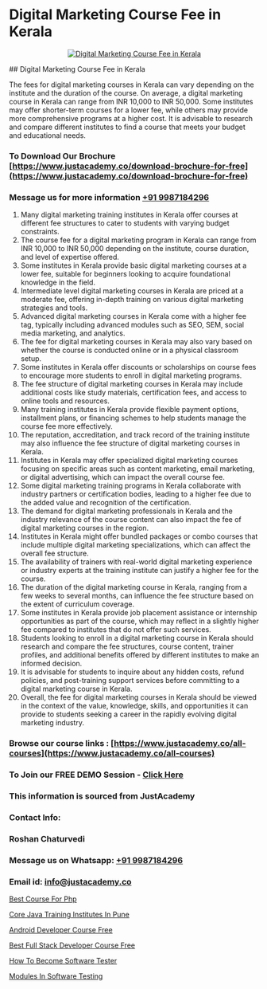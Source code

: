 # Digital Marketing Course Fee in Kerala

<p align="center">
  <a href="https://justacademy.co/course-detail/digital-marketing">
    <img src="https://justacademy.co/storage2/course_image/1676636720_course_image.webp" alt="Digital Marketing Course Fee in Kerala">
  </a>
</p>
## Digital Marketing Course Fee in Kerala

The fees for digital marketing courses in Kerala can vary depending on the institute and the duration of the course. On average, a digital marketing course in Kerala can range from INR 10,000 to INR 50,000. Some institutes may offer shorter-term courses for a lower fee, while others may provide more comprehensive programs at a higher cost. It is advisable to research and compare different institutes to find a course that meets your budget and educational needs.
### To Download Our Brochure [https://www.justacademy.co/download-brochure-for-free](https://www.justacademy.co/download-brochure-for-free)
### Message us for more information [+91 9987184296](https://api.whatsapp.com/send?phone=919987184296)
1) Many digital marketing training institutes in Kerala offer courses at different fee structures to cater to students with varying budget constraints.
2) The course fee for a digital marketing program in Kerala can range from INR 10,000 to INR 50,000 depending on the institute, course duration, and level of expertise offered.
3) Some institutes in Kerala provide basic digital marketing courses at a lower fee, suitable for beginners looking to acquire foundational knowledge in the field.
4) Intermediate level digital marketing courses in Kerala are priced at a moderate fee, offering in-depth training on various digital marketing strategies and tools.
5) Advanced digital marketing courses in Kerala come with a higher fee tag, typically including advanced modules such as SEO, SEM, social media marketing, and analytics.
6) The fee for digital marketing courses in Kerala may also vary based on whether the course is conducted online or in a physical classroom setup.
7) Some institutes in Kerala offer discounts or scholarships on course fees to encourage more students to enroll in digital marketing programs.
8) The fee structure of digital marketing courses in Kerala may include additional costs like study materials, certification fees, and access to online tools and resources.
9) Many training institutes in Kerala provide flexible payment options, installment plans, or financing schemes to help students manage the course fee more effectively.
10) The reputation, accreditation, and track record of the training institute may also influence the fee structure of digital marketing courses in Kerala.
11) Institutes in Kerala may offer specialized digital marketing courses focusing on specific areas such as content marketing, email marketing, or digital advertising, which can impact the overall course fee.
12) Some digital marketing training programs in Kerala collaborate with industry partners or certification bodies, leading to a higher fee due to the added value and recognition of the certification.
13) The demand for digital marketing professionals in Kerala and the industry relevance of the course content can also impact the fee of digital marketing courses in the region.
14) Institutes in Kerala might offer bundled packages or combo courses that include multiple digital marketing specializations, which can affect the overall fee structure.
15) The availability of trainers with real-world digital marketing experience or industry experts at the training institute can justify a higher fee for the course.
16) The duration of the digital marketing course in Kerala, ranging from a few weeks to several months, can influence the fee structure based on the extent of curriculum coverage.
17) Some institutes in Kerala provide job placement assistance or internship opportunities as part of the course, which may reflect in a slightly higher fee compared to institutes that do not offer such services.
18) Students looking to enroll in a digital marketing course in Kerala should research and compare the fee structures, course content, trainer profiles, and additional benefits offered by different institutes to make an informed decision.
19) It is advisable for students to inquire about any hidden costs, refund policies, and post-training support services before committing to a digital marketing course in Kerala.
20) Overall, the fee for digital marketing courses in Kerala should be viewed in the context of the value, knowledge, skills, and opportunities it can provide to students seeking a career in the rapidly evolving digital marketing industry.

### Browse our course links : [https://www.justacademy.co/all-courses](https://www.justacademy.co/all-courses) 
### To Join our FREE DEMO Session - [Click Here](https://www.justacademy.co/register-for-course-demo)


### This information is sourced from JustAcademy
### Contact Info:
### Roshan Chaturvedi
### Message us on Whatsapp: [+91 9987184296](https://api.whatsapp.com/send?phone=919987184296)
### Email id: [info@justacademy.co](mailto:info@justacademy.co)
                
[Best Course For Php](https://www.linkedin.com/pulse/best-course-php-justacademy-san-jose-trucf?trackingId=tc2aq9ulgZq1YpMtnXxrzg%3D%3D&lipi=urn%3Ali%3Apage%3Ad_flagship3_company_admin%3BNvzTf3fnQO%2BVBqBGA8b0%2Bw%3D%3D)

[Core Java Training Institutes In Pune](https://www.linkedin.com/pulse/core-java-training-institutes-pune-justacademy-cupertino-kov7e?trackingId=vSNoHoO3HaDcVr712qnXDQ%3D%3D&lipi=urn%3Ali%3Apage%3Ad_flagship3_company_admin%3BDG20AQYaSWe2d50JwV39vA%3D%3D)

[Android Developer Course Free](https://medium.com/@mistersumit961/android-developer-course-free-d3f42561c5ae)

[Best Full Stack Developer Course Free](https://medium.com/@ranepooja/best-full-stack-developer-course-free-ef9d89cfaeee)

[How To Become Software Tester](https://justacademyin.github.io/justacademy/how-to-become-software-tester)

[Modules In Software Testing](https://justacademyin.github.io/justacademy/modules-in-software-testing)

